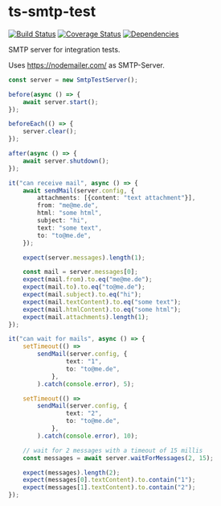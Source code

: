 # ts-smtp-test #

[![Build Status](https://travis-ci.org/normartin/ts-smtp-test.svg?branch=master)](https://travis-ci.org/normartin/ts-smtp-test)
[![Coverage Status](https://coveralls.io/repos/github/normartin/ts-smtp-test/badge.svg?branch=master)](https://coveralls.io/github/normartin/ts-smtp-test?branch=master)
[![Dependencies](https://david-dm.org/normartin/ts-smtp-test.svg)](https://david-dm.org/normartin/ts-smtp-test)

SMTP server for integration tests.

Uses https://nodemailer.com/ as SMTP-Server.

```typescript
const server = new SmtpTestServer();

before(async () => {
    await server.start();
});

beforeEach(() => {
    server.clear();
});

after(async () => {
    await server.shutdown();
});

it("can receive mail", async () => {
    await sendMail(server.config, {
        attachments: [{content: "text attachment"}],
        from: "me@me.de",
        html: "some html",
        subject: "hi",
        text: "some text",
        to: "to@me.de",
    });

    expect(server.messages).length(1);

    const mail = server.messages[0];
    expect(mail.from).to.eq("me@me.de");
    expect(mail.to).to.eq("to@me.de");
    expect(mail.subject).to.eq("hi");
    expect(mail.textContent).to.eq("some text");
    expect(mail.htmlContent).to.eq("some html");
    expect(mail.attachments).length(1);
});

it("can wait for mails", async () => {
    setTimeout(() =>
        sendMail(server.config, {
                text: "1",
                to: "to@me.de",
            },
        ).catch(console.error), 5);

    setTimeout(() =>
        sendMail(server.config, {
                text: "2",
                to: "to@me.de",
            },
        ).catch(console.error), 10);

    // wait for 2 messages with a timeout of 15 millis
    const messages = await server.waitForMessages(2, 15);

    expect(messages).length(2);
    expect(messages[0].textContent).to.contain("1");
    expect(messages[1].textContent).to.contain("2");
});
```